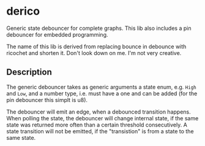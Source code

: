 # derico

Generic state debouncer for complete graphs. This lib also includes a pin debouncer for embedded programming.

The name of this lib is derived from replacing bounce in debounce with ricochet and shorten it.
Don't look down on me. I'm not very creative.

## Description

The generic debouncer takes as generic arguments a state enum, e.g. `High` and `Low`, and a number type, i.e. must have a one and can be added (for the pin debouncer this simplt is u8).

The debouncer will emit an edge, when a debounced transition happens.
When polling the state, the debouncer will change internal state, if the same state was returned more often than a certain threshold consecutively.
A state transition will not be emitted, if the "transistion" is from a state to the same state.